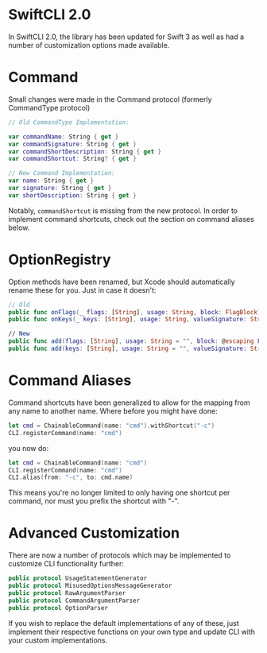 SwiftCLI 2.0
==

In SwiftCLI 2.0, the library has been updated for Swift 3 as well as had a number of customization options made available.

Command
===
Small changes were made in the Command protocol (formerly CommandType protocol)
```swift
// Old CommandType Implementation:

var commandName: String { get }
var commandSignature: String { get }
var commandShortDescription: String { get }
var commandShortcut: String? { get }

// New Command Implementation:
var name: String { get }
var signature: String { get }
var shortDescription: String { get }
```
Notably, `commandShortcut` is missing from the new protocol. In order to implement command shortcuts, check out the section on command aliases below.

OptionRegistry
===
Option methods have been renamed, but Xcode should automatically rename these for you. Just in case it doesn't:
```swift
// Old
public func onFlags(_ flags: [String], usage: String, block: FlagBlock?)
public func onKeys(_ keys: [String], usage: String, valueSignature: String, block: KeyBlock?)

// New
public func add(flags: [String], usage: String = "", block: @escaping FlagBlock)
public func add(keys: [String], usage: String = "", valueSignature: String = "value", block: @escaping KeyBlock)
```

Command Aliases
===
Command shortcuts have been generalized to allow for the mapping from any name to another name. Where before you might have done:
```swift
let cmd = ChainableCommand(name: "cmd").withShortcut("-c")
CLI.registerCommand(name: "cmd")
```
you now do:
```swift
let cmd = ChainableCommand(name: "cmd")
CLI.registerCommand(name: "cmd")
CLI.alias(from: "-c", to: cmd.name)
```
This means you're no longer limited to only having one shortcut per command, nor must you prefix the shortcut with "-".

Advanced Customization
===
There are now a number of protocols which may be implemented to customize CLI functionality further:
```swift
public protocol UsageStatementGenerator
public protocol MisusedOptionsMessageGenerator
public protocol RawArgumentParser
public protocol CommandArgumentParser
public protocol OptionParser
```
If you wish to replace the default implementations of any of these, just implement their respective functions on your own type and update CLI with your custom implementations.
